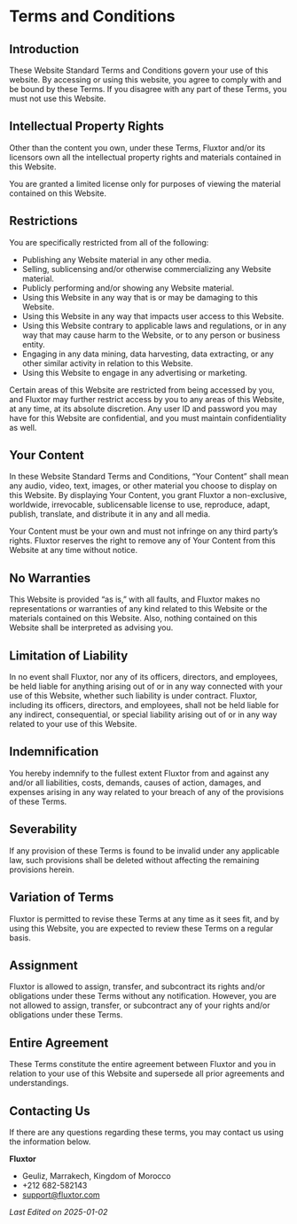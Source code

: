 # Terms and Conditions

## Introduction

These Website Standard Terms and Conditions govern your use of this website. By accessing or using this website, you agree to comply with and be bound by these Terms. If you disagree with any part of these Terms, you must not use this Website.

## Intellectual Property Rights

Other than the content you own, under these Terms, Fluxtor and/or its licensors own all the intellectual property rights and materials contained in this Website.

You are granted a limited license only for purposes of viewing the material contained on this Website.

## Restrictions

You are specifically restricted from all of the following:
- Publishing any Website material in any other media.
- Selling, sublicensing and/or otherwise commercializing any Website material.
- Publicly performing and/or showing any Website material.
- Using this Website in any way that is or may be damaging to this Website.
- Using this Website in any way that impacts user access to this Website.
- Using this Website contrary to applicable laws and regulations, or in any way that may cause harm to the Website, or to any person or business entity.
- Engaging in any data mining, data harvesting, data extracting, or any other similar activity in relation to this Website.
- Using this Website to engage in any advertising or marketing.

Certain areas of this Website are restricted from being accessed by you, and Fluxtor may further restrict access by you to any areas of this Website, at any time, at its absolute discretion. Any user ID and password you may have for this Website are confidential, and you must maintain confidentiality as well.

## Your Content

In these Website Standard Terms and Conditions, “Your Content” shall mean any audio, video, text, images, or other material you choose to display on this Website. By displaying Your Content, you grant Fluxtor a non-exclusive, worldwide, irrevocable, sublicensable license to use, reproduce, adapt, publish, translate, and distribute it in any and all media.

Your Content must be your own and must not infringe on any third party’s rights. Fluxtor reserves the right to remove any of Your Content from this Website at any time without notice.

## No Warranties

This Website is provided “as is,” with all faults, and Fluxtor makes no representations or warranties of any kind related to this Website or the materials contained on this Website. Also, nothing contained on this Website shall be interpreted as advising you.

## Limitation of Liability

In no event shall Fluxtor, nor any of its officers, directors, and employees, be held liable for anything arising out of or in any way connected with your use of this Website, whether such liability is under contract. Fluxtor, including its officers, directors, and employees, shall not be held liable for any indirect, consequential, or special liability arising out of or in any way related to your use of this Website.

## Indemnification

You hereby indemnify to the fullest extent Fluxtor from and against any and/or all liabilities, costs, demands, causes of action, damages, and expenses arising in any way related to your breach of any of the provisions of these Terms.

## Severability

If any provision of these Terms is found to be invalid under any applicable law, such provisions shall be deleted without affecting the remaining provisions herein.

## Variation of Terms

Fluxtor is permitted to revise these Terms at any time as it sees fit, and by using this Website, you are expected to review these Terms on a regular basis.

## Assignment

Fluxtor is allowed to assign, transfer, and subcontract its rights and/or obligations under these Terms without any notification. However, you are not allowed to assign, transfer, or subcontract any of your rights and/or obligations under these Terms.

## Entire Agreement

These Terms constitute the entire agreement between Fluxtor and you in relation to your use of this Website and supersede all prior agreements and understandings.

## Contacting Us

If there are any questions regarding these terms, you may contact us using the information below.

**Fluxtor**  

- Geuliz, Marrakech, Kingdom of Morocco
- +212 682-582143
- support@fluxtor.com  

_Last Edited on 2025-01-02_
